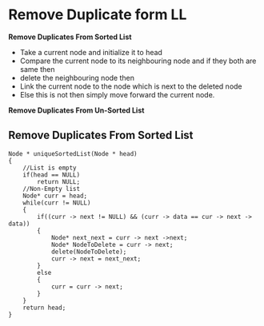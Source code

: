 # Remove Duplicate form LL
**Remove Duplicates From Sorted List**
- Take a current node and initialize it to head
- Compare the current node to its neighbouring node and if they both are same then 
- delete the neighbouring node then
- Link the current node to the node which is next to the deleted node
- Else this is not then simply move forward the current node.

**Remove Duplicates From Un-Sorted List**

## Remove Duplicates From Sorted List
```
Node * uniqueSortedList(Node * head) 
{
    //List is empty
    if(head == NULL)
        return NULL;
    //Non-Empty list
    Node* curr = head;
    while(curr != NULL)
    {
        if((curr -> next != NULL) && (curr -> data == cur -> next -> data))
        {
            Node* next_next = curr -> next ->next; 
            Node* NodeToDelete = curr -> next;
            delete(NodeToDelete);
            curr -> next = next_next;
        }
        else
        {
            curr = curr -> next;
        }
    }
    return head;
}
```